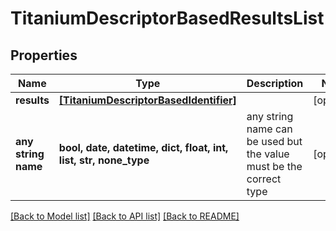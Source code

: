 # TitaniumDescriptorBasedResultsList


## Properties
Name | Type | Description | Notes
------------ | ------------- | ------------- | -------------
**results** | [**[TitaniumDescriptorBasedIdentifier]**](TitaniumDescriptorBasedIdentifier.md) |  | [optional] 
**any string name** | **bool, date, datetime, dict, float, int, list, str, none_type** | any string name can be used but the value must be the correct type | [optional]

[[Back to Model list]](../README.md#documentation-for-models) [[Back to API list]](../README.md#documentation-for-api-endpoints) [[Back to README]](../README.md)


